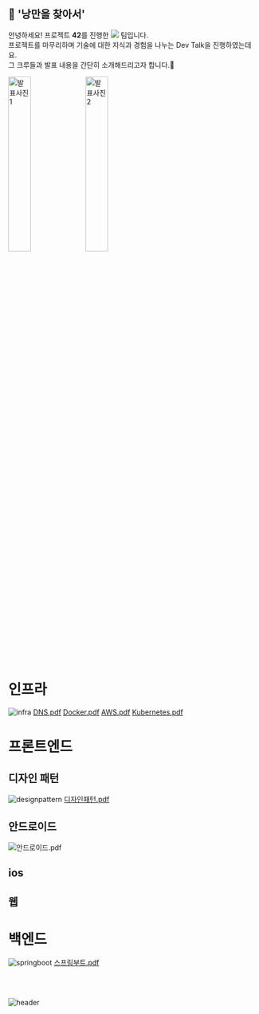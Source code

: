## 🧙 '낭만을 찾아서'

안녕하세요! 프로젝트 **42**를 진행한 <img src="https://img.shields.io/badge/낭만을찾아서-3443FC?style=for-the-badge&logo=42&logoColor=FFFFFF"/> 팀입니다.</br>
프로젝트를 마무리하며 기술에 대한 지식과 경험을 나누는 Dev Talk을 진행하였는데요.</br>
그 크루들과 발표 내용을 간단히 소개해드리고자 합니다.🙋‍</br>
<p>
<img width="30%" src="https://github.com/people42/.github/assets/109272545/8a2dd715-d0d9-4de7-9376-990c0dbb3799" alt="발표사진1">
<img width="30%" src="https://github.com/people42/.github/assets/109272545/bfc35728-76a8-486e-b413-530e94a1d932" alt="발표사진2"/>
</p>


# 인프라
![infra](https://github.com/people42/.github/assets/109272545/91d6fdd0-699e-40f0-aad2-d13aa0328ff9)
[DNS.pdf](https://github.com/people42/.github/blob/main/1.%20DNS.pdf)
[Docker.pdf](https://github.com/people42/.github/blob/main/2.%20Docker.pdf)
[AWS.pdf](https://github.com/people42/.github/blob/main/3.%20AWS.pdf)
[Kubernetes.pdf](https://github.com/people42/.github/blob/main/4.%20Kubernetes.pdf)

# 프론트엔드
## 디자인 패턴
![designpattern](https://github.com/people42/.github/assets/109272545/7ec3994c-a867-4bcd-b7ab-1dadbb01cbc4)
[디자인패턴.pdf](https://github.com/people42/.github/blob/main/mvc-mvp-mvvm.pdf)

## 안드로이드
![안드로이드.pdf](https://github.com/people42/.github/assets/109272545/519a1597-92f9-485c-a004-09c11a59f0d8)
[](https://github.com/people42/.github/blob/main/%EB%82%AD%EB%A7%8C%EC%9D%84-%EC%B0%BE%EC%95%84%EC%84%9C-%EC%95%88%EB%93%9C%EB%A1%9C%EC%9D%B4%EB%93%9C.pdf)
## ios

## 웹

# 백엔드
![springboot](https://github.com/people42/.github/assets/109272545/81d9bcd9-f1fd-40a6-bc59-da5796273f11)
[스프링부트.pdf](https://github.com/people42/.github/blob/main/%EC%8A%A4%ED%94%84%EB%A7%81.pdf)

<br>
<br/>

![header](https://capsule-render.vercel.app/api?type=slice&color=3443FC&height=300&section=footer&text=낭만을%찾아서&fontSize=90)